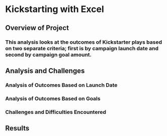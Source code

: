 # Kickstarting with Excel
## Overview of Project
### This analysis looks at the outcomes of Kickstarter plays based on two separate criteria; first is by campaign launch date and  second by campaign goal amount.  
## Analysis and Challenges
### Analysis of Outcomes Based on Launch Date

### Analysis of Outcomes Based on Goals

### Challenges and Difficulties Encountered
## Results
